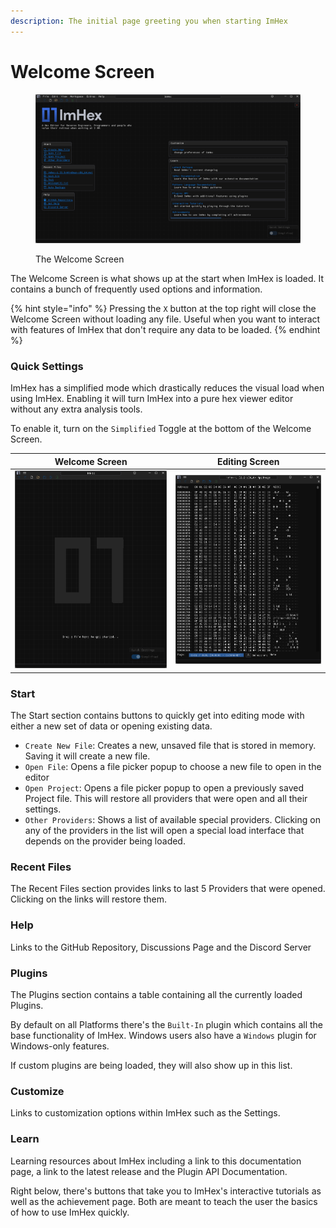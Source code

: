 ```yaml
---
description: The initial page greeting you when starting ImHex
---
```


# Welcome Screen

<figure><img src="../.gitbook/assets/image (4) (1) (1).png" alt=""><figcaption><p>The Welcome Screen</p></figcaption></figure>

The Welcome Screen is what shows up at the start when ImHex is loaded. It contains a bunch of frequently used options and information.

{% hint style="info" %}
Pressing the `X` button at the top right will close the Welcome Screen without loading any file. Useful when you want to interact with features of ImHex that don't require any data to be loaded.
{% endhint %}

### Quick Settings

ImHex has a simplified mode which drastically reduces the visual load when using ImHex. Enabling it will turn ImHex into a pure hex viewer editor without any extra analysis tools.

To enable it, turn on the `Simplified` Toggle at the bottom of the Welcome Screen.

| Welcome Screen                                                                                                    | Editing Screen                                                                                                 |
| ----------------------------------------------------------------------------------------------------------------- | -------------------------------------------------------------------------------------------------------------- |
| <img src="../.gitbook/assets/image (2) (1) (1) (1) (1).png" alt="Simplified Welcome Screen" data-size="original"> | <img src="../.gitbook/assets/image (1) (1) (1) (1) (1).png" alt="Simplified Editor Mode" data-size="original"> |

### Start

The Start section contains buttons to quickly get into editing mode with either a new set of data or opening existing data.&#x20;

* `Create New File`: Creates a new, unsaved file that is stored in memory. Saving it will create a new file.
* `Open File`: Opens a file picker popup to choose a new file to open in the editor
* `Open Project`: Opens a file picker popup to open a previously saved Project file. This will restore all providers that were open and all their settings.
* `Other Providers`: Shows a list of available special providers. Clicking on any of the providers in the list will open a special load interface that depends on the provider being loaded.

### Recent Files

The Recent Files section provides links to last 5 Providers that were opened. Clicking on the links will restore them.

### Help

Links to the GitHub Repository, Discussions Page and the Discord Server

### Plugins

The Plugins section contains a table containing all the currently loaded Plugins.&#x20;

By default on all Platforms there's the `Built-In` plugin which contains all the base functionality of ImHex. Windows users also have a `Windows` plugin for Windows-only features.

If custom plugins are being loaded, they will also show up in this list.

### Customize

Links to customization options within ImHex such as the Settings.

### Learn

Learning resources about ImHex including a link to this documentation page, a link to the latest release and the Plugin API Documentation.

Right below, there's buttons that take you to ImHex's interactive tutorials as well as the achievement page. Both are meant to teach the user the basics of how to use ImHex quickly.
